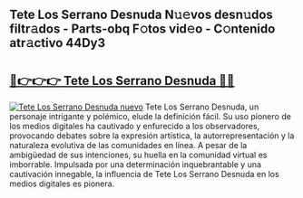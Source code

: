 ## Tete Los Serrano Desnuda N𝚞𝚎vos desn𝚞dos filtr𝚊dos - Parts-obq F𝚘tos vid𝚎o - C𝚘ntenido atr𝚊ctivo 44Dy3

# <h2><a href="http://mb4119j.tromn.icu/?c=Tete+Los+Serrano+Desnuda">🔗👉👉👉 Tete Los Serrano Desnuda 🔗🔗</a></h2>

[![Tete Los Serrano Desnuda nuevo](https://i.imgur.com/pEAQMta.gif)](http://mb4119j.tromn.icu/?c=Tete+Los+Serrano+Desnuda)
Tete Los Serrano Desnuda, un personaje intrigante y polémico, elude la definición fácil. Su uso pionero de los medios digitales ha cautivado y enfurecido a los observadores, provocando debates sobre la expresión artística, la autorrepresentación y la naturaleza evolutiva de las comunidades en línea. A pesar de la ambigüedad de sus intenciones, su huella en la comunidad virtual es imborrable. Impulsada por una determinación inquebrantable y una cautivación innegable, la influencia de Tete Los Serrano Desnuda en los medios digitales es pionera.

